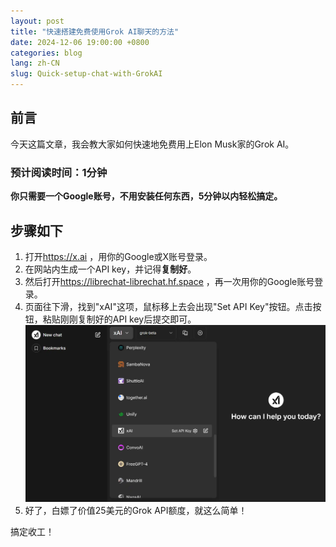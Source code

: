 ```yaml
---
layout: post
title: "快速搭建免费使用Grok AI聊天的方法"
date: 2024-12-06 19:00:00 +0800
categories: blog
lang: zh-CN
slug: Quick-setup-chat-with-GrokAI
---
```


## 前言

今天这篇文章，我会教大家如何快速地免费用上Elon Musk家的Grok AI。

### 预计阅读时间：1分钟

**你只需要一个Google账号，不用安装任何东西，5分钟以内轻松搞定。**

## 步骤如下

1. 打开<https://x.ai> ，用你的Google或X账号登录。
2. 在网站内生成一个API key，并记得**复制好**。
3. 然后打开<https://librechat-librechat.hf.space> ，再一次用你的Google账号登录。
4. 页面往下滑，找到"xAI"这项，鼠标移上去会出现"Set API Key"按钮。点击按钮，粘贴刚刚复制好的API key后提交即可。
![鼠标悬停在xAI条目上即可出现按钮](/assets/images/2024-12-06-Quick-setup-chat-with-Grok-AI-LibreChat.webp)
5. 好了，白嫖了价值25美元的Grok API额度，就这么简单！

搞定收工！
